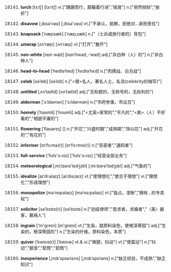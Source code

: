18141. **lurch**
[lɜ:tʃ]  [lɜ:rtʃ]
vi.["蹒跚而行，颠簸着行进","摇晃"]  n.["突然倾斜","挫折"]  

18142. **disavow**
[ˌdɪsəˈvaʊ]  [ˌdɪsə'vaʊ]
vt.["不承认，抵赖，拒绝对…承担责任"]  

18143. **knapsack**
[ˈnæpsæk]  [ˈnæpˌsæk]
n.["（士兵或旅行者的）背包"]  

18144. **unwrap**
[ʌnˈræp]  [ʌnˈræp]
vt.["打开","散开"]  

18145. **non-white**
[nɒn waɪt]  [nɑnˈhwaɪt,-ˈwaɪt]
adj.["非白种（人）的"]  n.["非白种人"]  

18146. **head-to-head**
[ˈhedtəˈhed]  [ˈhɛdtəˈhɛd]
n.["肉搏战，白刃战"]  

18147. **celeb**
[səˈleb]  [səˈlɛb]
n.["<俚>名人，著名人士，名流(celebrity的缩写)"]  

18148. **untitled**
[ˌʌnˈtaɪtld]  [ʌnˈtaɪtld]
adj.["无标题的，无称号的，无权利的"]  

18149. **alderman**
[ˈɔ:ldəmən]  [ˈɔ:ldərmən]
n.["市府参事，市议员"]  

18150. **homely**
[ˈhəʊmli]  [ˈhoʊmli]
adj.["<尤英>家常的","平凡的","<美>（人）不好看的","相貌平庸的"]  

18151. **flowering**
[ˈflaʊərɪŋ]  []
n.["开花","兴盛时期","成熟期","饰以花"]  adj.["开花的","有花的"]  

18152. **informer**
[ɪnˈfɔ:mə(r)]  [ɪnˈfɔ:rmə(r)]
n.["告密者","通知者"]  

18153. **full-service**
['fʊls'ɜ:vɪs]  ['fʊls'ɜ:vɪs]
["经营全部业务"]  

18154. **meteorological**
[ˌmi:tɪərə'lɒdʒɪkl]  [ˌmi:tɪərə'lɒdʒɪkl]
adj.["气象的"]  

18155. **idealize**
[aɪˈdi:əlaɪz]  [aɪˈdiəˌlaɪz]
vt.["使理想化","使合于理想"]  vi.["理想化","形成理想"]  

18156. **monopolize**
[məˈnɒpəlaɪz]  [məˈnɑ:pəlaɪz]
vt.["独占，垄断","拥有…的专卖权"]  

18157. **solicitor**
[səˈlɪsɪtə(r)]  [səˈlɪsɪtɚ]
n.["初级律师","恳求者，求婚者","〈美〉掮客，募捐人"]  

18158. **ingrain**
['ɪn'greɪn]  [ɪn'greɪn]
vt.["生染，就原料染色，使根深蒂固"]  adj.["生染的，根深蒂固的"]  n.["生染的纤维，原料染色，本质"]  

18159. **quiver**
[ˈkwɪvə(r)]  [ˈkwɪvɚ]
vt.& vi.["微颤，抖动"]  vt.["使震动"]  n.["抖动","颤音","箭筒","箭筒"]  

18160. **inexperience**
[ˌɪnɪkˈspɪəriəns]  [ˌɪnɪkˈspɪriəns]
n.["缺乏经验，不成熟","缺乏知识"]  

